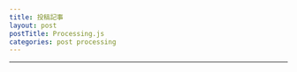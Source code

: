 ```yaml
---
title: 投稿記事
layout: post
postTitle: Processing.js
categories: post processing
---
```


-----

<div>

<canvas id="canvas1" width="500" height="500"></canvas>

</div>

<script src="//code.jquery.com/jquery-1.11.3.js"></script>
<script src="{{site.url}}/js/processing.min.js" charset="utf-8"></script>
<script type="text/javascript">
function sketchProc(processing) {
  
  processing.setup = function(){
    // canvas size 
    processing.size(500,500);
  }

  processing.draw = function() {
    
    processing.background(255, 255, 255);
    
    processing.fill(255,0,0);
    processing.ellipse(200, 200, 30, 30);
    
  };
};  

var canvas = document.getElementById("canvas1");

// attaching the sketchProc function to the canvas
var p = new Processing(canvas, sketchProc);
// p.exit(); to detach it

</script>
